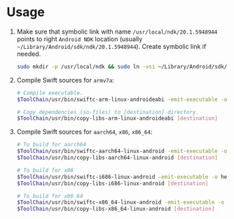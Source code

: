# Usage

1. Make sure that symbolic link with name `/usr/local/ndk/20.1.5948944` points to right `Android NDK` location (usually `~/Library/Android/sdk/ndk/20.1.5948944`). Create symbolic link if needed.

   ```bash
   sudo mkdir -p /usr/local/ndk && sudo ln -vsi ~/Library/Android/sdk/ndk/20.1.5948944 /usr/local/ndk/20.1.5948944
   ```

2. Compile Swift sources for `armv7a`:

   ```bash
   # Compile executable.
   $ToolChain/usr/bin/swiftc-arm-linux-androideabi -emit-executable -o hello main.swift

   # Copy dependencies (so-files) to [destination] directory.
   $ToolChain/usr/bin/copy-libs-arm-linux-androideabi [destination]
   ```

3. Compile Swift sources for `aarch64`, `x86`, `x86_64`:

   ```bash
   # To build for aarch64
   $ToolChain/usr/bin/swiftc-aarch64-linux-android -emit-executable -o hello main.swift
   $ToolChain/usr/bin/copy-libs-aarch64-linux-android [destination]

   # To build for x86
   $ToolChain/usr/bin/swiftc-i686-linux-android -emit-executable -o hello main.swift
   $ToolChain/usr/bin/copy-libs-i686-linux-android [destination]

   # To build for x86_64
   $ToolChain/usr/bin/swiftc-x86_64-linux-android -emit-executable -o hello main.swift
   $ToolChain/usr/bin/copy-libs-x86_64-linux-android [destination]
   ```
